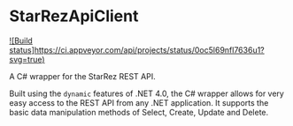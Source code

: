 StarRezApiClient
================

[![Build status]https://ci.appveyor.com/api/projects/status/0oc5l69nfl7636u1?svg=true)](https://ci.appveyor.com/project/StarRezDev/starrezapiclient)

A C# wrapper for the StarRez REST API.

Built using the `dynamic` features of .NET 4.0, the C# wrapper allows for very easy access to the REST API from any .NET application. It supports the basic data manipulation methods of Select, Create, Update and Delete.
